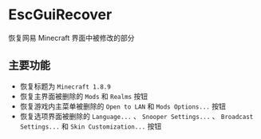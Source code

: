 # EscGuiRecover
恢复网易 Minecraft 界面中被修改的部分

## 主要功能
- 恢复标题为 `Minecraft 1.8.9`
- 恢复主界面被删除的 `Mods` 和 `Realms` 按钮
- 恢复游戏内主菜单被删除的 `Open to LAN` 和 `Mods Options...` 按钮
- 恢复选项界面被删除的 `Language...` 、 `Snooper Settings...` 、 `Broadcast Settings...` 和 `Skin Customization...` 按钮